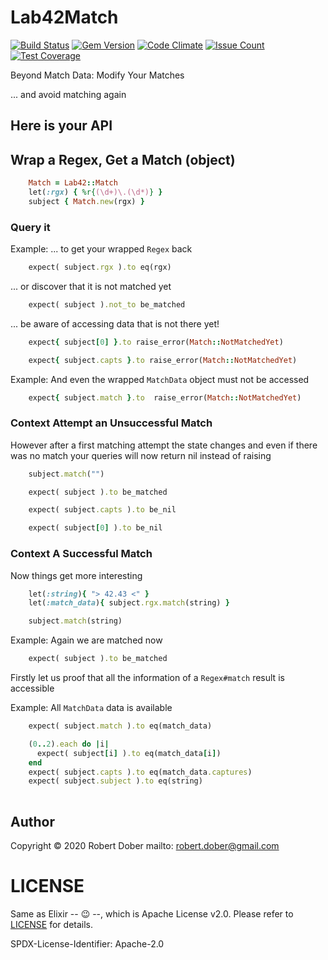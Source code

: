 

# Lab42Match

[![Build Status](https://travis-ci.org/RobertDober/lab42_match.svg?branch=master)](https://travis-ci.org/RobertDober/lab42_match)
[![Gem Version](https://badge.fury.io/rb/lab42_match.svg)](http://badge.fury.io/rb/lab42_match)
[![Code Climate](https://codeclimate.com/github/RobertDober/lab42_match/badges/gpa.svg)](https://codeclimate.com/github/RobertDober/lab42_match)
[![Issue Count](https://codeclimate.com/github/RobertDober/lab42_match/badges/issue_count.svg)](https://codeclimate.com/github/RobertDober/lab42_match)
[![Test Coverage](https://codeclimate.com/github/RobertDober/lab42_match/badges/coverage.svg)](https://codeclimate.com/github/RobertDober/lab42_match)

Beyond Match Data: Modify Your Matches

... and avoid matching again

## Here is your API

## Wrap a Regex, Get a Match (object)


```ruby :include
    Match = Lab42::Match
    let(:rgx) { %r{(\d+)\.(\d*)} }
    subject { Match.new(rgx) }
```

### Query it

Example: ... to get your wrapped `Regex` back

```ruby :example
    expect( subject.rgx ).to eq(rgx)
```


... or discover that it is not matched yet

```ruby :example
    expect( subject ).not_to be_matched
```

... be aware of accessing data that is not there yet!

```ruby :example not matched yet error
    expect{ subject[0] }.to raise_error(Match::NotMatchedYet) 
```

```ruby :example
    expect{ subject.capts }.to raise_error(Match::NotMatchedYet) 
```

Example: And even the wrapped `MatchData` object must not be accessed

```ruby :example
    expect{ subject.match }.to  raise_error(Match::NotMatchedYet) 
```

### Context Attempt an Unsuccessful Match

However after a first matching attempt the state changes and even if there was no match
your queries will now return nil instead of raising

```ruby :before
    subject.match("")
```

```ruby :example Now we are matched
    expect( subject ).to be_matched
```

```ruby :example capturess are nil
    expect( subject.capts ).to be_nil
```

```ruby :example [] returns nil
    expect( subject[0] ).to be_nil
```

### Context A Successful Match

Now things get more interesting

```ruby :include
    let(:string){ "> 42.43 <" }
    let(:match_data){ subject.rgx.match(string) }
```

```ruby :before
    subject.match(string)
```

Example: Again we are matched now
```ruby :example
    expect( subject ).to be_matched
```
Firstly let us proof that all the information of a `Regex#match` result is accessible

Example: All `MatchData` data is available

```ruby :example
    expect( subject.match ).to eq(match_data)
```

```ruby :example As are the captures
    (0..2).each do |i|
      expect( subject[i] ).to eq(match_data[i])
    end
    expect( subject.capts ).to eq(match_data.captures)
    expect( subject.subject ).to eq(string)
    
```

## Author

Copyright © 2020 Robert Dober
mailto: robert.dober@gmail.com

# LICENSE

Same as Elixir -- &#X1F609; --, which is Apache License v2.0. Please refer to [LICENSE](LICENSE) for details.

SPDX-License-Identifier: Apache-2.0
